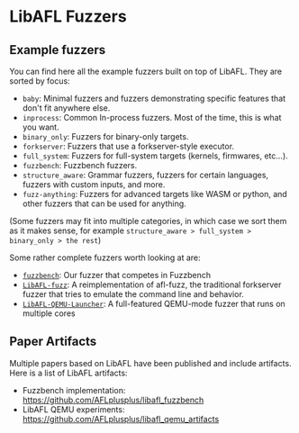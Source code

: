 # LibAFL Fuzzers

## Example fuzzers

You can find here all the example fuzzers built on top of LibAFL.
They are sorted by focus:

- `baby`: Minimal fuzzers and fuzzers demonstrating specific features that don't fit anywhere else.
- `inprocess`: Common In-process fuzzers. Most of the time, this is what you want.
- `binary_only`: Fuzzers for binary-only targets.
- `forkserver`: Fuzzers that use a forkserver-style executor.
- `full_system`: Fuzzers for full-system targets (kernels, firmwares, etc...).
- `fuzzbench`: Fuzzbench fuzzers.
- `structure_aware`: Grammar fuzzers, fuzzers for certain languages, fuzzers with custom inputs, and more.
- `fuzz-anything`: Fuzzers for advanced targets like WASM or python, and other fuzzers that can be used for anything.

(Some fuzzers may fit into multiple categories, in which case we sort them as it makes sense, for example `structure_aware > full_system > binary_only > the rest`)

Some rather complete fuzzers worth looking at are:

- [`fuzzbench`](./inprocess/fuzzbench/): Our fuzzer that competes in Fuzzbench
- [`LibAFL-fuzz`](./forkserver/libafl-fuzz/): A reimplementation of afl-fuzz, the traditional forkserver fuzzer that tries to emulate the command line and behavior.
- [`LibAFL-QEMU-Launcher`](./binary_only/qemu_launcher/): A full-featured QEMU-mode fuzzer that runs on multiple cores

## Paper Artifacts

Multiple papers based on LibAFL have been published and include artifacts.
Here is a list of LibAFL artifacts:

- Fuzzbench implementation: https://github.com/AFLplusplus/libafl_fuzzbench
- LibAFL QEMU experiments: https://github.com/AFLplusplus/libafl_qemu_artifacts
